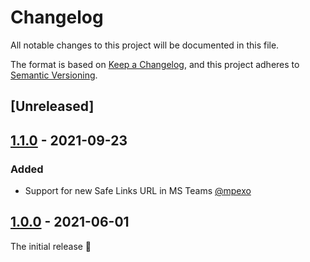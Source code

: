 # Changelog
All notable changes to this project will be documented in this file.

The format is based on [Keep a Changelog](https://keepachangelog.com/en/1.0.0/),
and this project adheres to [Semantic Versioning](https://semver.org/spec/v2.0.0.html).

## [Unreleased]

## [1.1.0] - 2021-09-23
### Added
- Support for new Safe Links URL in MS Teams [@mpexo](https://github.com/mpexo)

## [1.0.0] - 2021-06-01

The initial release 🎉

[1.1.0]: https://github.com/wtimme/firefox-remove-safelinks/compare/1.0.0...1.1.0
[1.0.0]: https://github.com/wtimme/firefox-remove-safelinks/releases/tag/1.0.0
